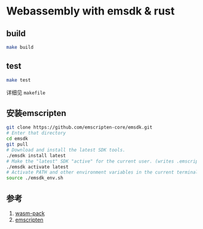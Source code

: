 # Webassembly with emsdk & rust

## build

```bash
make build
```

## test

```bash
make test
```
详细见 `makefile`


## 安装emscripten

```bash
git clone https://github.com/emscripten-core/emsdk.git
# Enter that directory
cd emsdk
git pull
# Download and install the latest SDK tools.
./emsdk install latest
# Make the "latest" SDK "active" for the current user. (writes .emscripten file)
./emsdk activate latest
# Activate PATH and other environment variables in the current terminal
source ./emsdk_env.sh

```


## 参考
1. [wasm-pack](https://rustwasm.github.io/wasm-pack/book/)
2. [emscripten](https://emscripten.org/docs/getting_started/downloads.html)